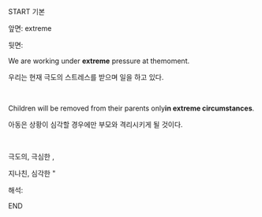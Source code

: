 START
기본

앞면:
extreme


뒷면:
<div><div>
<p>We are working under <b>extreme</b> pressure at themoment. </p>
<p>우리는 현재 극도의 스트레스를 받으며 일을 하고 있다.</p>
</div>
<br></div><div><p>Children will be removed from their parents only<b>in extreme circumstances</b>. </p>
<p>아동은 상황이 심각할 경우에만 부모와 격리시키게 될 것이다.</p><p><br></p></div>

극도의, 극심한 , 

지나친, 심각한
"


해석:

END